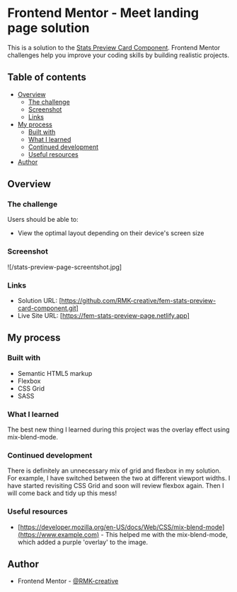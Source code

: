 # Frontend Mentor - Meet landing page solution

This is a solution to the [Stats Preview Card Component](https://www.frontendmentor.io/challenges/stats-preview-card-component-8JqbgoU62). Frontend Mentor challenges help you improve your coding skills by building realistic projects.

## Table of contents

- [Overview](#overview)
  - [The challenge](#the-challenge)
  - [Screenshot](#screenshot)
  - [Links](#links)
- [My process](#my-process)
  - [Built with](#built-with)
  - [What I learned](#what-i-learned)
  - [Continued development](#continued-development)
  - [Useful resources](#useful-resources)
- [Author](#author)

## Overview

### The challenge

Users should be able to:

- View the optimal layout depending on their device's screen size

### Screenshot

![/stats-preview-page-screentshot.jpg]

### Links

- Solution URL: [https://github.com/RMK-creative/fem-stats-preview-card-component.git]
- Live Site URL: [https://fem-stats-preview-page.netlify.app]

## My process

### Built with

- Semantic HTML5 markup
- Flexbox
- CSS Grid
- SASS

### What I learned

The best new thing I learned during this project was the overlay effect using mix-blend-mode.

### Continued development

There is definitely an unnecessary mix of grid and flexbox in my solution. For example, I have switched between the two at different viewport widths.
I have started revisiting CSS Grid and soon will review flexbox again. Then I will come back and tidy up this mess!

### Useful resources

- [https://developer.mozilla.org/en-US/docs/Web/CSS/mix-blend-mode](https://www.example.com) - This helped me with the mix-blend-mode, which added a purple 'overlay' to the image.

## Author

- Frontend Mentor - [@RMK-creative](https://www.frontendmentor.io/profile/RMK-creative)
